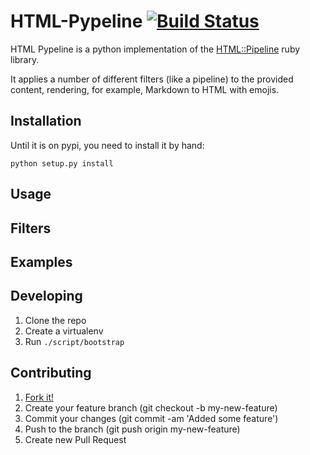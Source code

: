 # HTML-Pypeline [![Build Status](https://travis-ci.org/rsenk330/html-pypeline.png)](https://travis-ci.org/[YOUR_GITHUB_USERNAME]/[YOUR_PROJECT_NAME])

HTML Pypeline is a python implementation of the [HTML::Pipeline](https://github.com/jch/html-pipeline) ruby library.

It applies a number of different filters (like a pipeline) to the provided content, rendering, for example, Markdown to HTML with emojis.

## Installation

Until it is on pypi, you need to install it by hand:

    python setup.py install

## Usage

## Filters

## Examples

## Developing

1. Clone the repo
1. Create a virtualenv
1. Run `./script/bootstrap`

## Contributing

1. [Fork it!](https://help.github.com/articles/fork-a-repo)
1. Create your feature branch (git checkout -b my-new-feature)
1. Commit your changes (git commit -am 'Added some feature')
1. Push to the branch (git push origin my-new-feature)
1. Create new Pull Request
